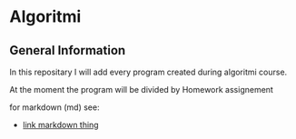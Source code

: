 # Algoritmi
## General Information
  
In this repositary I will add every program created during algoritmi course.

At the moment the program will be divided by Homework assignement

for markdown (md) see:

* [link markdown thing](https://github.com/adam-p/markdown-here/wiki/Markdown-Cheatsheet)



